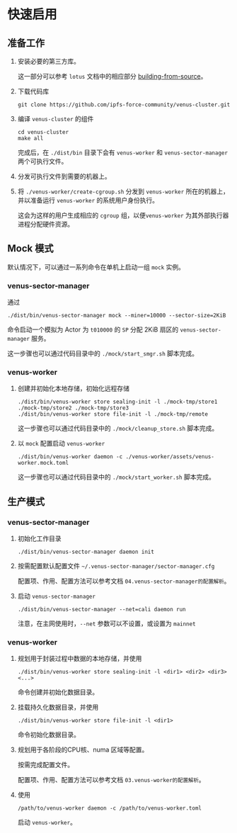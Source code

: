 # 快速启用

## 准备工作

1. 安装必要的第三方库。

   这一部分可以参考 `lotus` 文档中的相应部分 [building-from-source](https://lotus.filecoin.io/docs/set-up/install/#building-from-source)。

2. 下载代码库

   ```
   git clone https://github.com/ipfs-force-community/venus-cluster.git
   ```

3. 编译 `venus-cluster` 的组件

   ```
   cd venus-cluster
   make all
   ```

   完成后，在 `./dist/bin` 目录下会有 `venus-worker` 和 `venus-sector-manager` 两个可执行文件。

4. 分发可执行文件到需要的机器上。

5. 将 `./venus-worker/create-cgroup.sh` 分发到 `venus-worker` 所在的机器上，并以准备运行 `venus-worker` 的系统用户身份执行。

   这会为这样的用户生成相应的 `cgroup` 组，以便`venus-worker` 为其外部执行器进程分配硬件资源。



## Mock 模式

默认情况下，可以通过一系列命令在单机上启动一组 `mock` 实例。

### venus-sector-manager

通过

```
./dist/bin/venus-sector-manager mock --miner=10000 --sector-size=2KiB
```

命令启动一个模拟为 Actor 为 `t010000`   的 `SP` 分配 2KiB 扇区的 `venus-sector-manager` 服务。

这一步骤也可以通过代码目录中的 `./mock/start_smgr.sh` 脚本完成。



### venus-worker

1. 创建并初始化本地存储，初始化远程存储

   ```
   ./dist/bin/venus-worker store sealing-init -l ./mock-tmp/store1 ./mock-tmp/store2 ./mock-tmp/store3
   ./dist/bin/venus-worker store file-init -l ./mock-tmp/remote
   ```

   这一步骤也可以通过代码目录中的 `./mock/cleanup_store.sh` 脚本完成。

2. 以 `mock` 配置启动 `venus-worker`

   ```
   ./dist/bin/venus-worker daemon -c ./venus-worker/assets/venus-worker.mock.toml
   ```

   这一步骤也可以通过代码目录中的 `./mock/start_worker.sh` 脚本完成。



## 生产模式

### venus-sector-manager

1. 初始化工作目录

   ```
   ./dist/bin/venus-sector-manager daemon init
   ```

2. 按需配置默认配置文件 `~/.venus-sector-manager/sector-manager.cfg`

   配置项、作用、配置方法可以参考文档 `04.venus-sector-manager的配置解析`。

3. 启动 `venus-sector-manager`

   ```
   ./dist/bin/venus-sector-manager --net=cali daemon run
   ```

   注意，在主网使用时，`--net` 参数可以不设置，或设置为 `mainnet`



### venus-worker

1. 规划用于封装过程中数据的本地存储，并使用

   ```
   ./dist/bin/venus-worker store sealing-init -l <dir1> <dir2> <dir3> <...>
   ```

   命令创建并初始化数据目录。

2. 挂载持久化数据目录，并使用

   ```
   ./dist/bin/venus-worker store file-init -l <dir1>
   ```

   命令初始化数据目录。

3. 规划用于各阶段的CPU核、numa 区域等配置。

   按需完成配置文件。

   配置项、作用、配置方法可以参考文档 `03.venus-worker的配置解析`。

4. 使用

   ```
   /path/to/venus-worker daemon -c /path/to/venus-worker.toml
   ```

   启动 `venus-worker`。
